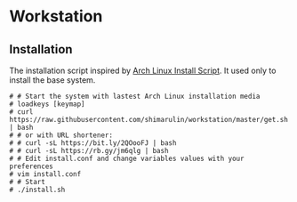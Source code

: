 # Workstation

## Installation

The installation script inspired by [Arch Linux Install Script](https://picodotdev.github.io/alis/).
It used only to install the base system.

```
# # Start the system with lastest Arch Linux installation media
# loadkeys [keymap]
# curl https://raw.githubusercontent.com/shimarulin/workstation/master/get.sh | bash
# # or with URL shortener:
# # curl -sL https://bit.ly/2QOooFJ | bash
# # curl -sL https://rb.gy/jm6qlg | bash
# # Edit install.conf and change variables values with your preferences
# vim install.conf
# # Start
# ./install.sh
```
